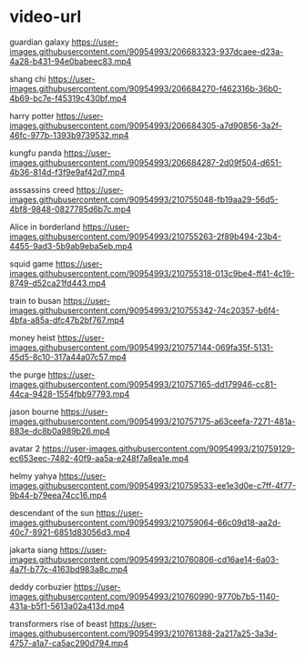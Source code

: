 # video-url

guardian galaxy
https://user-images.githubusercontent.com/90954993/206683323-937dcaee-d23a-4a28-b431-94e0babeec83.mp4


shang chi
https://user-images.githubusercontent.com/90954993/206684270-f462316b-36b0-4b69-bc7e-f45319c430bf.mp4


harry potter
https://user-images.githubusercontent.com/90954993/206684305-a7d90856-3a2f-46fc-977b-1393b9739532.mp4


kungfu panda
https://user-images.githubusercontent.com/90954993/206684287-2d09f504-d651-4b36-814d-f3f9e9af42d7.mp4


asssassins creed
https://user-images.githubusercontent.com/90954993/210755048-fb19aa29-56d5-4bf8-9848-0827785d6b7c.mp4


Alice in borderland
https://user-images.githubusercontent.com/90954993/210755263-2f89b494-23b4-4455-9ad3-5b9ab9eba5eb.mp4


squid game
https://user-images.githubusercontent.com/90954993/210755318-013c9be4-ff41-4c19-8749-d52ca21fd443.mp4


train to busan
https://user-images.githubusercontent.com/90954993/210755342-74c20357-b6f4-4bfa-a85a-dfc47b2bf767.mp4

money heist
https://user-images.githubusercontent.com/90954993/210757144-069fa35f-5131-45d5-8c10-317a44a07c57.mp4



the purge
https://user-images.githubusercontent.com/90954993/210757165-dd179946-cc81-44ca-9428-1554fbb97793.mp4



jason bourne
https://user-images.githubusercontent.com/90954993/210757175-a63ceefa-7271-481a-883e-dc8b0a989b26.mp4


avatar 2
https://user-images.githubusercontent.com/90954993/210759129-ec653eec-7482-40f9-aa5a-e248f7a8ea1e.mp4


helmy yahya
https://user-images.githubusercontent.com/90954993/210759533-ee1e3d0e-c7ff-4f77-9b44-b79eea74cc16.mp4


descendant of the sun
https://user-images.githubusercontent.com/90954993/210759064-66c09d18-aa2d-40c7-8921-6851d83056d3.mp4


jakarta siang
https://user-images.githubusercontent.com/90954993/210760806-cd16ae14-6a03-4a7f-b77c-4163bd983a8c.mp4


deddy corbuzier
https://user-images.githubusercontent.com/90954993/210760990-9770b7b5-1140-431a-b5f1-5613a02a413d.mp4


transformers rise of beast
https://user-images.githubusercontent.com/90954993/210761388-2a217a25-3a3d-4757-a1a7-ca5ac290d794.mp4







